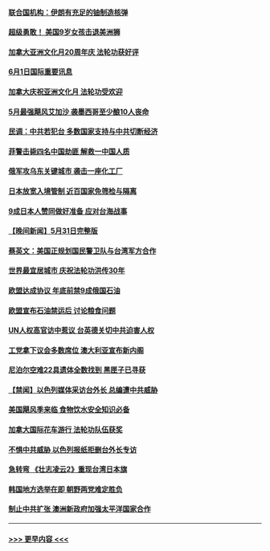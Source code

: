 #### [联合国机构：伊朗有充足的铀制造核弹](../pages/prog202/a103443909.md?t=06012101) 
#### [超级勇敢！ 美国9岁女孩击退美洲狮](../pages/prog202/a103443900.md?t=06012101) 
#### [加拿大亚洲文化月20周年庆 法轮功获好评](../pages/prog202/a103443870.md?t=06012101) 
#### [6月1日国际重要讯息](../pages/prog202/a103443861.md?t=06012101) 
#### [加拿大庆祝亚洲文化月 法轮功受欢迎](../pages/prog202/a103443127.md?t=06012101) 
#### [5月最强飓风艾加沙 袭墨西哥至少酿10人丧命](../pages/prog202/a103443829.md?t=06012101) 
#### [民调：中共若犯台 多数国家支持与中共切断经济](../pages/prog202/a103443805.md?t=06012101) 
#### [菲警击毙四名中国劫匪 解救一中国人质](../pages/prog202/a103443783.md?t=06012101) 
#### [俄军攻乌东关键城市 袭击一座化工厂](../pages/prog202/a103443761.md?t=06012101) 
#### [日本放宽入境管制 近百国家免筛检与隔离](../pages/prog202/a103443636.md?t=06012101) 
#### [9成日本人赞同做好准备 应对台海战事](../pages/prog202/a103443635.md?t=06012101) 
#### [【晚间新闻】5月31日完整版](../pages/prog202/a103443598.md?t=06012101) 
#### [蔡英文：美国正规划国民警卫队与台湾军方合作](../pages/prog202/a103443545.md?t=06012101) 
#### [世界最宜居城市 庆祝法轮功洪传30年](../pages/prog202/a103443362.md?t=06012101) 
#### [欧盟达成协议 年底前禁9成俄国石油](../pages/prog202/a103443358.md?t=06012101) 
#### [欧盟宣布石油禁运后 讨论粮食问题](../pages/prog202/a103443360.md?t=06012101) 
#### [UN人权高官访中惹议 台英德关切中共迫害人权](../pages/prog202/a103443349.md?t=06012101) 
#### [工党拿下议会多数席位 澳大利亚宣布新内阁](../pages/prog202/a103443348.md?t=06012101) 
#### [尼泊尔空难22具遗体全数找到 黑匣子已寻获](../pages/prog202/a103443346.md?t=06012101) 
#### [【禁闻】以色列媒体采访台外长 总编遭中共威胁](../pages/prog202/a103443226.md?t=06012101) 
#### [美国飓风季来临 食物饮水安全知识必备](../pages/prog202/a103443028.md?t=06012101) 
#### [加拿大国际花车游行 法轮功队伍获奖](../pages/prog202/a103442983.md?t=06012101) 
#### [不惧中共威胁 以色列报纸拒删台外长专访](../pages/prog202/a103443012.md?t=06012101) 
#### [急转弯 《壮志凌云2》重现台湾日本旗](../pages/prog202/a103443001.md?t=06012101) 
#### [韩国地方选举在即 朝野两党难定胜负](../pages/prog202/a103442979.md?t=06012101) 
#### [制止中共扩张 澳洲新政府加强太平洋国家合作](../pages/prog202/a103442977.md?t=06012101) 

----
#### [ >>> 更早内容 <<< ](../indexes/prog202-earlier.md)
